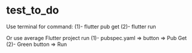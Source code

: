# test_to_do

Use terminal for command:
(1)-  flutter pub get
(2)-  flutter run

Or use average Flutter project run
(1)-  pubspec.yaml => button  => Pub Get
(2)-  Green button => Run 
